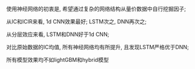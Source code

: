 使用神经网络的初衷是, 希望通过复杂的网络结构从量价数据中自行挖掘因子;  

从IC和ICIR来看, 1d CNN效果最好; LSTM次之, DNN再次之;  

从分层效应来看, LSTM和DNN好于1d CNN;   

对比原始数据的IC均值, 所有神经网络均有所提升, 且发现LSTM严格优于DNN;  

所有模型效果均不如lightGBM和hybrid模型

